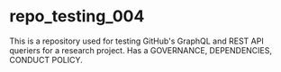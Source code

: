 # repo_testing_004
This is a repository used for testing GitHub's GraphQL and REST API queriers for a research project. Has a GOVERNANCE, DEPENDENCIES, CONDUCT POLICY. 
